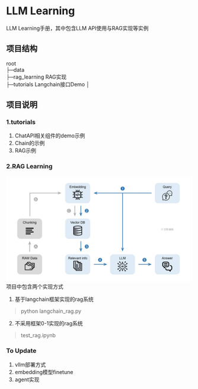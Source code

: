 # LLM Learning
LLM Learning手册，其中包含LLM API使用与RAG实现等实例

## 项目结构
root  
├─data   
├─rag_learning    RAG实现  
├─tutorials       Langchain接口Demo
│  

## 项目说明
### 1.tutorials
1. ChatAPI相关组件的demo示例
2. Chain的示例
3. RAG示例


### 2.RAG Learning 
![rag流程](./imgs/rag_process.jpg)
项目中包含两个实现方式
1. 基于langchain框架实现的rag系统
>  python langchain_rag.py
2. 不采用框架0-1实现的rag系统
> test_rag.ipynb



### To Update
1. vllm部署方式
2. embedding模型finetune
3. agent实现



